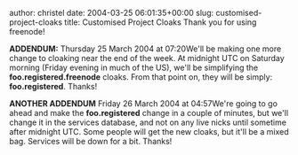 author: christel
date: 2004-03-25 06:01:35+00:00
slug: customised-project-cloaks
title: Customised Project Cloaks
Thank you for using freenode!

**ADDENDUM:** Thursday 25 March 2004 at 07:20We'll be making one more change to cloaking near the end of the week.  At midnight UTC on Saturday morning (Friday evening in much of the US), we'll be simplifying the **foo.registered.freenode** cloaks.  From that point on, they will be simply: **foo.registered**.  Thanks!

**ANOTHER ADDENDUM** Friday 26 March 2004 at 04:57We're going to go ahead and make the **foo.registered** change in a couple of minutes, but we'll change it in the services database, and not on any live nicks until sometime after midnight UTC.  Some people will get the new cloaks, but it'll be a mixed bag.  Services will be down for a bit. Thanks!
